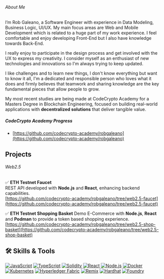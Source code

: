 ###### About Me

I’m Rob Galeano, a Software Engineer with experience in Data Modeling, Business Logic, UI/UX. My main focus areas are Web and Mobile Development which is related to a huge part of my work experience. I feel comfortable and enjoy developing Front-End but I also have knowledge towards Back-End.

I really enjoy to participate in the design process and get involved with the UX to express my creativity. I consider myself as an enthusiast of new technologies and innovations so I'm always trying to keep updated.

I like challenges and to learn new things, I don't know everything but want to know it all, I'm a dedicated and responsible person who loves what it does and firmly believes that teamwork and sharing knowledge are the key fundamental pieces that allow people to grow. 

My most recent studies are being made at CodeCrypto Academy for a Masters Degree in Blockchain Engineering, focused on building real-world applications with **decentralized solutions** that deliver tangible value.

##### CodeCrypto Academy Progress
- [https://github.com/codecrypto-academy/robgaleano](https://github.com/codecrypto-academy/robgaleano)

## Projects

###### Web2.5

✅ **ETH Testnet Faucet**  
  REST API developed with **Node.js** and **React**, enhancing backend capabilities.  
  [https://github.com/codecrypto-academy/robgaleano/tree/web2.5-faucet](https://github.com/codecrypto-academy/robgaleano/tree/web2.5-faucet)
  
✅ **ETH Testnet Shopping Basket**
  Demo E-Commerce with **Node.js**, **React** and **Podman** to provide a token based shopping experience.
  [https://github.com/codecrypto-academy/robgaleano/tree/web2.5-shop-basket](https://github.com/codecrypto-academy/robgaleano/tree/web2.5-shop-basket)

  

## 🛠️ Skills & Tools

[![JavaScript](https://img.shields.io/badge/JavaScript-F7DF1E?style=for-the-badge&logo=javascript&logoColor=black)](https://developer.mozilla.org/en-US/docs/Web/JavaScript) [![TypeScript](https://img.shields.io/badge/TypeScript-3178C6?style=for-the-badge&logo=typescript&logoColor=white)](https://www.typescriptlang.org/) [![Solidity](https://img.shields.io/badge/Solidity-363636?style=for-the-badge&logo=solidity&logoColor=white)](https://docs.soliditylang.org/en/v0.8.11/) [![React](https://img.shields.io/badge/React-61DAFB?style=for-the-badge&logo=react&logoColor=black)](https://reactjs.org/) [![Node.js](https://img.shields.io/badge/Node.js-339933?style=for-the-badge&logo=nodedotjs&logoColor=white)](https://nodejs.org/) [![Docker](https://img.shields.io/badge/Docker-2496ED?style=for-the-badge&logo=docker&logoColor=white)](https://www.docker.com/) [![Kubernetes](https://img.shields.io/badge/Kubernetes-326CE5?style=for-the-badge&logo=kubernetes&logoColor=white)](https://kubernetes.io/) [![Hyperledger Fabric](https://img.shields.io/badge/Hyperledger%20Fabric-2F3134?style=for-the-badge&logo=hyperledger&logoColor=white)](https://www.hyperledger.org/use/fabric) [![Remix](https://img.shields.io/badge/Remix-000000?style=for-the-badge&logo=remix&logoColor=white)](https://remix.ethereum.org/) [![Hardhat](https://img.shields.io/badge/Hardhat-FFF200?style=for-the-badge&logo=hardhat&logoColor=black&logo=https%3A%2F%2Fmiro.medium.com%2Fv2%2F0%2F-B8dzddK9QVUrV5_.png)](https://hardhat.org/) [![Foundry](https://img.shields.io/badge/Foundry-522A5C?style=for-the-badge&logo=foundry&logoColor=white&logo=https%3A%2F%2Favatars.githubusercontent.com%2Fu%2F99892494%3Fs%3D280%26v%3D4)](https://book.getfoundry.sh/)
